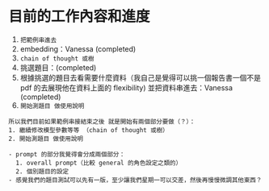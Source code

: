 # 目前的工作內容和進度

1. `把範例串進去`
2. embedding：Vanessa (completed)
3. `chain of thought 或樹`
4. 挑選題目：(completed)
5. 根據挑選的題目去看需要什麼資料（我自己是覺得可以挑一個報告書一個不是 pdf 的去展現他在資料上面的 flexibility) 並把資料串進去：Vanessa (completed)
6. `開始測題目 做使用說明`

```
所以我們目前如果範例串接結束之後 就是開始有兩個部分要做（？）：
1. 繼續修改模型參數等等 （chain of thought 或樹）
2. 開始測題目 做使用說明

- prompt 的部分我覺得會分成兩個部分：
  1. overall prompt（比較 general 的角色設定之類的）
  2. 個別題目的設定
- 感覺我們的題目測試可以先有一版，至少讓我們星期一可以交差，然後再慢慢微調其他東西？
```
